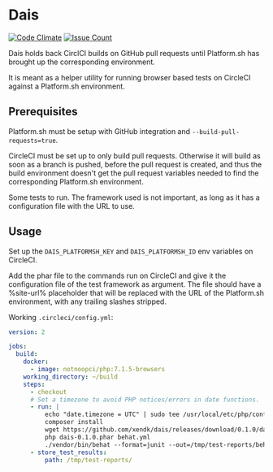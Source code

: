 Dais
====

[![Code Climate](https://codeclimate.com/github/xendk/dais/badges/gpa.svg)](https://codeclimate.com/github/xendk/dais)
[![Issue Count](https://codeclimate.com/github/xendk/dais/badges/issue_count.svg)](
https://codeclimate.com/github/xendk/dais)

Dais holds back CirclCI builds on GitHub pull requests until
Platform.sh has brought up the corresponding environment.

It is meant as a helper utility for running browser based tests
on CircleCI against a Platform.sh environment.

Prerequisites
-------------

Platform.sh must be setup with GitHub integration and
`--build-pull-requests=true`.

CircleCI must be set up to only build pull requests. Otherwise it will
build as soon as a branch is pushed, before the pull request is
created, and thus the build environment doesn't get the pull request
variables needed to find the corresponding Platform.sh environment.

Some tests to run. The framework used is not important, as long as it
has a configuration file with the URL to use.

Usage
-----

Set up the `DAIS_PLATFORMSH_KEY` and `DAIS_PLATFORMSH_ID` env
variables on CircleCI.

Add the phar file to the commands run on CircleCI and give it the
configuration file of the test framework as argument. The file should
have a %site-url% placeholder that will be replaced with the URL of
the Platform.sh environment, with any trailing slashes stripped.

Working `.circleci/config.yml`:

``` yaml
version: 2

jobs:
  build:
    docker:
      - image: notnoopci/php:7.1.5-browsers
    working_directory: ~/build
    steps:
      - checkout
      # Set a timezone to avoid PHP notices/errors in date functions.
      - run: |
          echo "date.timezone = UTC" | sudo tee /usr/local/etc/php/conf.d/date.ini
          composer install
          wget https://github.com/xendk/dais/releases/download/0.1.0/dais-0.1.0.phar
          php dais-0.1.0.phar behat.yml
          ./vendor/bin/behat --format=junit --out=/tmp/test-reports/behat --format=pretty --out=std
      - store_test_results:
          path: /tmp/test-reports/
```


